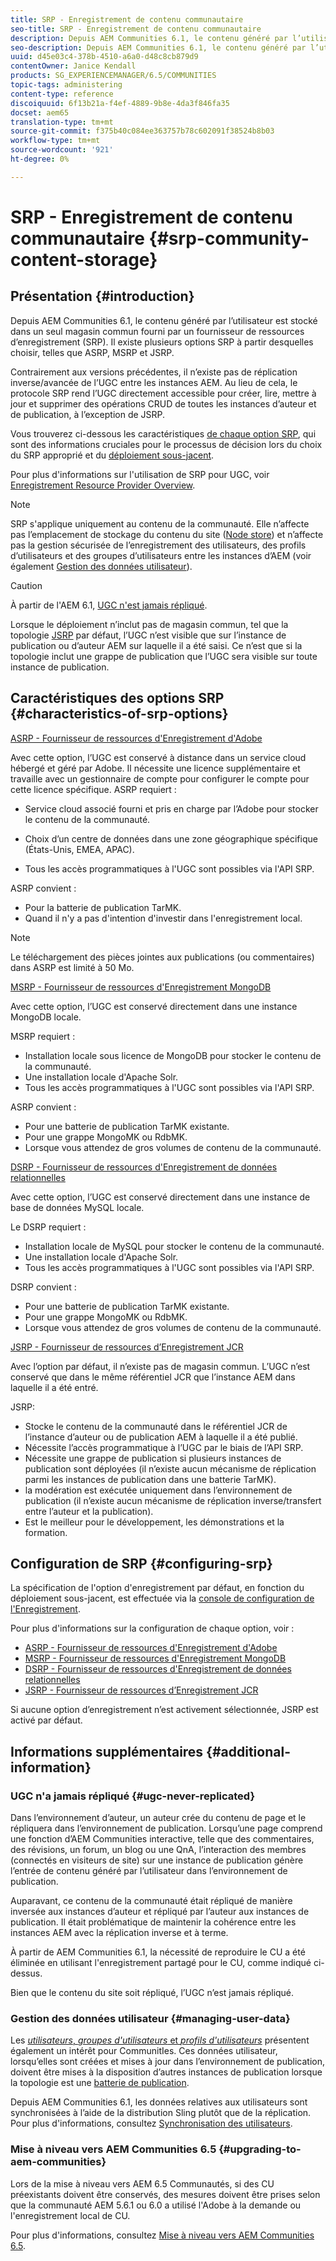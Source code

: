 ```yaml
---
title: SRP - Enregistrement de contenu communautaire
seo-title: SRP - Enregistrement de contenu communautaire
description: Depuis AEM Communities 6.1, le contenu généré par l’utilisateur est stocké dans un seul magasin commun fourni par un fournisseur de ressources d’enregistrement (SRP).
seo-description: Depuis AEM Communities 6.1, le contenu généré par l’utilisateur est stocké dans un seul magasin commun fourni par un fournisseur de ressources d’enregistrement (SRP).
uuid: d45e03c4-378b-4510-a6a0-d48c8cb879d9
contentOwner: Janice Kendall
products: SG_EXPERIENCEMANAGER/6.5/COMMUNITIES
topic-tags: administering
content-type: reference
discoiquuid: 6f13b21a-f4ef-4889-9b8e-4da3f846fa35
docset: aem65
translation-type: tm+mt
source-git-commit: f375b40c084ee363757b78c602091f38524b8b03
workflow-type: tm+mt
source-wordcount: '921'
ht-degree: 0%

---
```



# SRP - Enregistrement de contenu communautaire {#srp-community-content-storage}

## Présentation {#introduction}

Depuis AEM Communities 6.1, le contenu généré par l’utilisateur est stocké dans un seul magasin commun fourni par un fournisseur de ressources d’enregistrement (SRP). Il existe plusieurs options SRP à partir desquelles choisir, telles que ASRP, MSRP et JSRP.

Contrairement aux versions précédentes, il n’existe pas de réplication inverse/avancée de l’UGC entre les instances AEM. Au lieu de cela, le protocole SRP rend l’UGC directement accessible pour créer, lire, mettre à jour et supprimer des opérations CRUD de toutes les instances d’auteur et de publication, à l’exception de JSRP.

Vous trouverez ci-dessous les caractéristiques [de chaque option SRP](#characteristics-of-srp-options), qui sont des informations cruciales pour le processus de décision lors du choix du SRP approprié et du [déploiement sous-jacent](/help/communities/topologies.md).

Pour plus d&#39;informations sur l&#39;utilisation de SRP pour UGC, voir [Enregistrement Resource Provider Overview](/help/communities/srp.md).

>[!NOTE]
>
>SRP s&#39;applique uniquement au contenu de la communauté. Elle n’affecte pas l’emplacement de stockage du contenu du site ([Node store](/help/sites-deploying/data-store-config.md)) et n’affecte pas la gestion sécurisée de l’enregistrement des utilisateurs, des profils d’utilisateurs et des groupes d’utilisateurs entre les instances d’AEM (voir également [Gestion des données utilisateur](#managing-user-data)).

>[!CAUTION]
>
>À partir de l&#39;AEM 6.1, [UGC n&#39;est jamais répliqué](#ugc-never-replicated).
>
>Lorsque le déploiement n’inclut pas de magasin commun, tel que la topologie [JSRP](/help/communities/topologies.md#jsrp) par défaut, l’UGC n’est visible que sur l’instance de publication ou d’auteur AEM sur laquelle il a été saisi. Ce n’est que si la topologie inclut une grappe de publication que l’UGC sera visible sur toute instance de publication.

## Caractéristiques des options SRP {#characteristics-of-srp-options}

[ASRP - Fournisseur de ressources d&#39;Enregistrement d&#39;Adobe](/help/communities/asrp.md)

Avec cette option, l’UGC est conservé à distance dans un service cloud hébergé et géré par Adobe. Il nécessite une licence supplémentaire et travaille avec un gestionnaire de compte pour configurer le compte pour cette licence spécifique. ASRP requiert :

* Service cloud associé fourni et pris en charge par l’Adobe pour stocker le contenu de la communauté.
* Choix d’un centre de données dans une zone géographique spécifique (États-Unis, EMEA, APAC).

* Tous les accès programmatiques à l&#39;UGC sont possibles via l&#39;API SRP.

ASRP convient :

* Pour la batterie de publication TarMK.
* Quand il n&#39;y a pas d&#39;intention d&#39;investir dans l&#39;enregistrement local.

>[!NOTE]
>
>Le téléchargement des pièces jointes aux publications (ou commentaires) dans ASRP est limité à 50 Mo.

[MSRP - Fournisseur de ressources d&#39;Enregistrement MongoDB](/help/communities/msrp.md)

Avec cette option, l’UGC est conservé directement dans une instance MongoDB locale.

MSRP requiert :

* Installation locale sous licence de MongoDB pour stocker le contenu de la communauté.
* Une installation locale d&#39;Apache Solr.
* Tous les accès programmatiques à l&#39;UGC sont possibles via l&#39;API SRP.

ASRP convient :

* Pour une batterie de publication TarMK existante.
* Pour une grappe MongoMK ou RdbMK.
* Lorsque vous attendez de gros volumes de contenu de la communauté.

[DSRP - Fournisseur de ressources d&#39;Enregistrement de données relationnelles](/help/communities/dsrp.md)

Avec cette option, l’UGC est conservé directement dans une instance de base de données MySQL locale.

Le DSRP requiert :

* Installation locale de MySQL pour stocker le contenu de la communauté.
* Une installation locale d&#39;Apache Solr.
* Tous les accès programmatiques à l&#39;UGC sont possibles via l&#39;API SRP.

DSRP convient :

* Pour une batterie de publication TarMK existante.
* Pour une grappe MongoMK ou RdbMK.
* Lorsque vous attendez de gros volumes de contenu de la communauté.

[JSRP - Fournisseur de ressources d’Enregistrement JCR](/help/communities/jsrp.md)

Avec l’option par défaut, il n’existe pas de magasin commun. L’UGC n’est conservé que dans le même référentiel JCR que l’instance AEM dans laquelle il a été entré.

JSRP:

* Stocke le contenu de la communauté dans le référentiel JCR de l’instance d’auteur ou de publication AEM à laquelle il a été publié.
* Nécessite l’accès programmatique à l’UGC par le biais de l’API SRP.
* Nécessite une grappe de publication si plusieurs instances de publication sont déployées (il n’existe aucun mécanisme de réplication parmi les instances de publication dans une batterie TarMK).
* la modération est exécutée uniquement dans l’environnement de publication (il n’existe aucun mécanisme de réplication inverse/transfert entre l’auteur et la publication).
* Est le meilleur pour le développement, les démonstrations et la formation.

## Configuration de SRP {#configuring-srp}

La spécification de l&#39;option d&#39;enregistrement par défaut, en fonction du déploiement sous-jacent, est effectuée via la [console de configuration de l&#39;Enregistrement](/help/communities/srp-config.md).

Pour plus d&#39;informations sur la configuration de chaque option, voir :

* [ASRP - Fournisseur de ressources d&#39;Enregistrement d&#39;Adobe](/help/communities/asrp.md)
* [MSRP - Fournisseur de ressources d&#39;Enregistrement MongoDB](/help/communities/msrp.md)
* [DSRP - Fournisseur de ressources d&#39;Enregistrement de données relationnelles](/help/communities/dsrp.md)
* [JSRP - Fournisseur de ressources d’Enregistrement JCR](/help/communities/jsrp.md)

Si aucune option d’enregistrement n’est activement sélectionnée, JSRP est activé par défaut.

## Informations supplémentaires {#additional-information}

### UGC n&#39;a jamais répliqué {#ugc-never-replicated}

Dans l’environnement d’auteur, un auteur crée du contenu de page et le répliquera dans l’environnement de publication. Lorsqu’une page comprend une fonction d’AEM Communities interactive, telle que des commentaires, des révisions, un forum, un blog ou une QnA, l’interaction des membres (connectés en visiteurs de site) sur une instance de publication génère l’entrée de contenu généré par l’utilisateur dans l’environnement de publication.

Auparavant, ce contenu de la communauté était répliqué de manière inversée aux instances d’auteur et répliqué par l’auteur aux instances de publication. Il était problématique de maintenir la cohérence entre les instances AEM avec la réplication inverse et à terme.

À partir de AEM Communities 6.1, la nécessité de reproduire le CU a été éliminée en utilisant l&#39;enregistrement partagé pour le CU, comme indiqué ci-dessus.

Bien que le contenu du site soit répliqué, l’UGC n’est jamais répliqué.

### Gestion des données utilisateur {#managing-user-data}

Les [*utilisateurs*, *groupes d&#39;utilisateurs* et *profils d&#39;utilisateurs*](/help/communities/users.md) présentent également un intérêt pour CommunitIes. Ces données utilisateur, lorsqu’elles sont créées et mises à jour dans l’environnement de publication, doivent être mises à la disposition d’autres instances de publication lorsque la topologie est une [batterie de publication](/help/sites-deploying/recommended-deploys.md#tarmk-farm).

Depuis AEM Communities 6.1, les données relatives aux utilisateurs sont synchronisées à l’aide de la distribution Sling plutôt que de la réplication. Pour plus d&#39;informations, consultez [Synchronisation des utilisateurs](/help/communities/sync.md).

### Mise à niveau vers AEM Communities 6.5 {#upgrading-to-aem-communities}

Lors de la mise à niveau vers AEM 6.5 Communautés, si des CU préexistants doivent être conservés, des mesures doivent être prises selon que la communauté AEM 5.6.1 ou 6.0 a utilisé l&#39;Adobe à la demande ou l&#39;enregistrement local de CU.

Pour plus d&#39;informations, consultez [Mise à niveau vers AEM Communities 6.5](/help/communities/upgrade.md).
